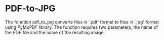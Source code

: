 # PDF-to-JPG
The function pdf_to_jpg converts files in '.pdf' format to files in '.jpg' format using PyMuPDF library.
The function requires two parameters, the name of the PDF file and the name of the resulting image
